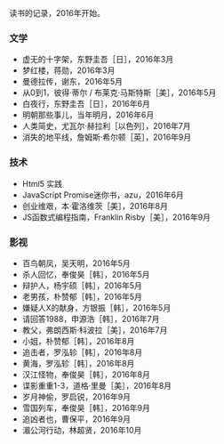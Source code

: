 读书的记录，2016年开始。

### 文学
- 虚无的十字架，东野圭吾［日］，2016年3月
- 梦红楼，蒋勋，2016年3月
- 曼德拉传，谢东，2016年5月
- 从0到1，彼得·蒂尔 / 布莱克·马斯特斯［美］，2016年5月
- 白夜行，东野圭吾［日］，2016年6月
- 明朝那些事儿，当年明月，2016年6月
- 人类简史，尤瓦尔·赫拉利［以色列］，2016年7月
- 消失的地平线，詹姆斯·希尔顿［英］，2016年9月

### 技术
- Html5 实践
- JavaScript Promise迷你书，azu，2016年6月
- 创业维艰，本·霍洛维茨［美］，2016年8月
- JS函数式编程指南，Franklin Risby［美］，2016年9月

### 影视
- 百鸟朝凤，吴天明，2016年5月
- 杀人回忆，奉俊昊［韩］，2016年5月
- 辩护人，杨宇硕［韩］，2016年5月
- 老男孩，朴赞郁［韩］，2016年5月
- 嫌疑人X的献身，方银振［韩］，2016年5月
- 请回答1988，申源浩［韩］，2016年7月
- 教父，弗朗西斯·科波拉［美］，2016年7月
- 小姐，朴赞郁［韩］，2016年8月
- 追击者，罗泓轸［韩］，2016年8月
- 黄海，罗泓轸［韩］，2016年8月
- 汉江怪物，奉俊昊［韩］，2016年8月
- 谍影重重1-3，道格·里曼［美］，2016年8月
- 岁月神偷，罗启锐，2016年9月
- 雪国列车，奉俊昊［韩］，2016年9月
- 追凶者也，曹保平，2016年9月
- 湄公河行动，林超贤，2016年10月